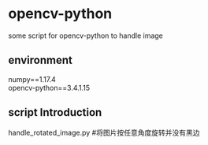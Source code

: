 # opencv-python
some script for opencv-python to handle image
## environment
numpy==1.17.4  
opencv-python==3.4.1.15
## script Introduction
handle_rotated_image.py  #将图片按任意角度旋转并没有黑边
